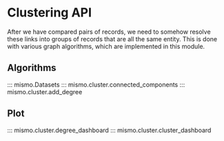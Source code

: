 # Clustering API

After we have compared pairs of records, we need to somehow resolve these links
into groups of records that are all the same entity. This is done with various
graph algorithms, which are implemented in this module.

## Algorithms

::: mismo.Datasets
::: mismo.cluster.connected_components
::: mismo.cluster.add_degree

## Plot

::: mismo.cluster.degree_dashboard
::: mismo.cluster.cluster_dashboard